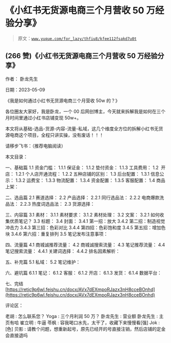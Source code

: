 # 《小红书无货源电商三个月营收 50 万经验分享》

> 原文：[`www.yuque.com/for_lazy/thfiu8/kfee112fsakd7u0t`](https://www.yuque.com/for_lazy/thfiu8/kfee112fsakd7u0t)



## (266 赞)《小红书无货源电商三个月营收 50 万经验分享》 

作者： 卧龙先生 

日期：2023-05-09 

《我是如何通过小红书无货源电商三个月营收 50w 的？》 

各位圈友大家好，我是卧龙，一个 00 后网创博主，今天就来拆解我是如何在三个月时间里通过小红书店铺变现 50w+。 

本文将从基础-选品-货源-内容-流量-私域，这几个维度全方位的拆解小红书无货源电商这个项目，全程只讲实操，没有废话！！！ 

请移步飞书：（推荐电脑阅读） 

本文目录： 

一、基础篇 1.1 资金门槛： 1.1.1 保证金： 1.1.2 垫付资金： 1.1.3 工具费用： 1.2  开店： 1.2.1 个人店开通流程： 1.2.2 五种店铺的区别： 1.3 后台配置： 1.3.1 信息公示： 1.3.2 运费宝： 1.3.3 物流配置： 1.3.4 资金配置： 1.3.5 客服配置： 1.4 商品上架： 

二、选品篇 2.1 赛道选择： 2.2 产品选择： 2.2.1 同行选品法： 2.2.2 电商爆款洗品法： 2.2.3 热度词选品法： 2.3 货源选择： 

三、内容篇 3.1 素材： 3.1.1 素材要求： 3.1.2 素材处理： 3.2 文案： 3.2.1 如何收集优质笔记？ 3.3 标题： 3.4 封面： 3.4.1 第一招：放大 3.4.2 第二招：制造视觉冲击力 3.4.3 第三招：色彩对比 3.4.4 第四招：色彩饱和度 3.4.5 第五招：增加色块 3.4.6 第六招：重复排列 3.5 笔记发布注意事项： 

四、流量篇 4.1 商城诚推荐流量： 4.2 商城诚搜索流量： 4.3 笔记推荐流量： 4.4 笔记搜索流量： 4.4.1 关建词选择： 4.4.2 排名因素解析： 

五、补充篇 5.1 私域： 5.2 笔记维护： 

六、避坑篇 6.1.1 笔记： 6.1.2 客服： 6.1.2 开店： 6.1.3 发货： 6.1.4 数据平台： 

七、完结[https://retjc9p6wl.feishu.cn/docx/AVx7dEXmpoRJazx3nH8cceBOnhd](https://retjc9p6wl.feishu.cn/docx/AVx7dEXmpoRJazx3nH8cceBOnhd) 

评论区： 

老胡 : 怎么联系您？ Yoga : 三个月利润 50 万？ 卧龙先生 : 营业额 卧龙先生 : 主页有哈 崔立明 : 牛逼 苓枫 : 容我喝口水先，太干了，收藏下来慢慢看[强] Jok : [色] 贝影 : 请教个问题，想重新起号，原先已经开的号直接注销，然后店铺的定金会直接退吗